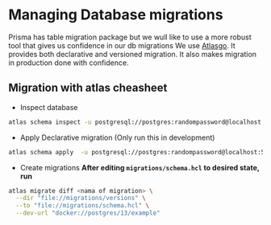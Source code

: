 # Managing Database migrations

Prisma has table migration package but we wull like to use a more robust tool that gives us confidence in our db migrations
We use [Atlasgo](https://atlasgo.io/docs). It provides both declarative and versioned migration. It also makes migration in production done with confidence. 

## Migration with atlas cheasheet

- Inspect database

```sh
atlas schema inspect -u postgresql://postgres:randompassword@localhost:5432/mydb?sslmode=disable
```

- Apply Declarative migration  (Only run this in development)

```sh
atlas schema apply  -u postgresql://postgres:randompassword@localhost:5432/mydb?sslmode=disable --to file://migrations/schema.hcl
```

- Create migrations
**After editing `migrations/schema.hcl` to desired state, run**

```sh
atlas migrate diff <nama of migration> \
  --dir "file://migrations/versions" \
  --to "file://migrations/schema.hcl" \
  --dev-url "docker://postgres/13/example"
```
